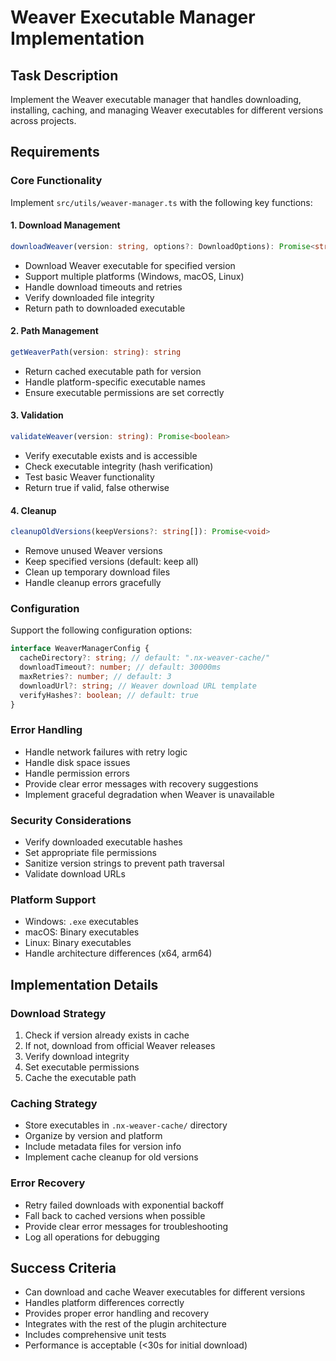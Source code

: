 # Weaver Executable Manager Implementation

## Task Description
Implement the Weaver executable manager that handles downloading, installing, caching, and managing Weaver executables for different versions across projects.

## Requirements

### Core Functionality
Implement `src/utils/weaver-manager.ts` with the following key functions:

#### 1. Download Management
```typescript
downloadWeaver(version: string, options?: DownloadOptions): Promise<string>
```
- Download Weaver executable for specified version
- Support multiple platforms (Windows, macOS, Linux)
- Handle download timeouts and retries
- Verify downloaded file integrity
- Return path to downloaded executable

#### 2. Path Management
```typescript
getWeaverPath(version: string): string
```
- Return cached executable path for version
- Handle platform-specific executable names
- Ensure executable permissions are set correctly

#### 3. Validation
```typescript
validateWeaver(version: string): Promise<boolean>
```
- Verify executable exists and is accessible
- Check executable integrity (hash verification)
- Test basic Weaver functionality
- Return true if valid, false otherwise

#### 4. Cleanup
```typescript
cleanupOldVersions(keepVersions?: string[]): Promise<void>
```
- Remove unused Weaver versions
- Keep specified versions (default: keep all)
- Clean up temporary download files
- Handle cleanup errors gracefully

### Configuration
Support the following configuration options:
```typescript
interface WeaverManagerConfig {
  cacheDirectory?: string; // default: ".nx-weaver-cache/"
  downloadTimeout?: number; // default: 30000ms
  maxRetries?: number; // default: 3
  downloadUrl?: string; // Weaver download URL template
  verifyHashes?: boolean; // default: true
}
```

### Error Handling
- Handle network failures with retry logic
- Handle disk space issues
- Handle permission errors
- Provide clear error messages with recovery suggestions
- Implement graceful degradation when Weaver is unavailable

### Security Considerations
- Verify downloaded executable hashes
- Set appropriate file permissions
- Sanitize version strings to prevent path traversal
- Validate download URLs

### Platform Support
- Windows: `.exe` executables
- macOS: Binary executables
- Linux: Binary executables
- Handle architecture differences (x64, arm64)

## Implementation Details

### Download Strategy
1. Check if version already exists in cache
2. If not, download from official Weaver releases
3. Verify download integrity
4. Set executable permissions
5. Cache the executable path

### Caching Strategy
- Store executables in `.nx-weaver-cache/` directory
- Organize by version and platform
- Include metadata files for version info
- Implement cache cleanup for old versions

### Error Recovery
- Retry failed downloads with exponential backoff
- Fall back to cached versions when possible
- Provide clear error messages for troubleshooting
- Log all operations for debugging

## Success Criteria
- Can download and cache Weaver executables for different versions
- Handles platform differences correctly
- Provides proper error handling and recovery
- Integrates with the rest of the plugin architecture
- Includes comprehensive unit tests
- Performance is acceptable (<30s for initial download) 